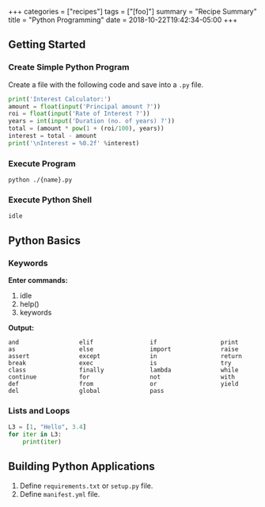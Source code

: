 +++
categories = ["recipes"]
tags = ["[foo]"]
summary = "Recipe Summary"
title = "Python Programming"
date = 2018-10-22T19:42:34-05:00
+++

## Getting Started

### Create Simple Python Program

Create a file with the following code and save into a `.py` file.

```Python
print('Interest Calculator:')
amount = float(input('Principal amount ?'))
roi = float(input('Rate of Interest ?'))
years = int(input('Duration (no. of years) ?'))
total = (amount * pow(1 + (roi/100), years))
interest = total - amount
print('\nInterest = %0.2f' %interest)
```

### Execute Program

```
python ./{name}.py
```

### Execute Python Shell

```
idle
```

## Python Basics

### Keywords

**Enter commands:**

1. idle
1. help()
1. keywords

**Output:**

```
and                 elif                if                  print
as                  else                import              raise
assert              except              in                  return
break               exec                is                  try
class               finally             lambda              while
continue            for                 not                 with
def                 from                or                  yield
del                 global              pass
```

### Lists and Loops

```Python
L3 = [1, "Hello", 3.4]
for iter in L3:
    print(iter)
```

## Building Python Applications

1. Define `requirements.txt` or `setup.py` file.
1. Define `manifest.yml` file.
